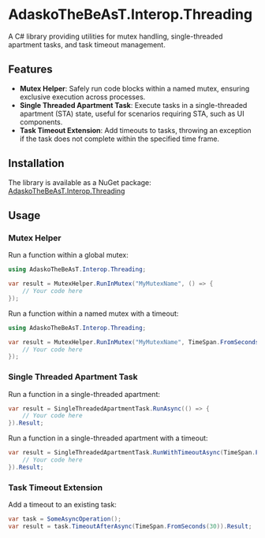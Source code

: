 # AdaskoTheBeAsT.Interop.Threading

A C# library providing utilities for mutex handling, single-threaded apartment tasks, and task timeout management.

## Features

- **Mutex Helper**: Safely run code blocks within a named mutex, ensuring exclusive execution across processes.
- **Single Threaded Apartment Task**: Execute tasks in a single-threaded apartment (STA) state, useful for scenarios requiring STA, such as UI components.
- **Task Timeout Extension**: Add timeouts to tasks, throwing an exception if the task does not complete within the specified time frame.

## Installation

The library is available as a NuGet package: [AdaskoTheBeAsT.Interop.Threading](https://www.nuget.org/packages/AdaskoTheBeAsT.Interop.Threading/)

## Usage

### Mutex Helper

Run a function within a global mutex:

```csharp
using AdaskoTheBeAsT.Interop.Threading;

var result = MutexHelper.RunInMutex("MyMutexName", () => {
    // Your code here
});
```

Run a function within a named mutex with a timeout:

```csharp
using AdaskoTheBeAsT.Interop.Threading;

var result = MutexHelper.RunInMutex("MyMutexName", TimeSpan.FromSeconds(30), () => {
    // Your code here
});
```

### Single Threaded Apartment Task

Run a function in a single-threaded apartment:

```csharp
var result = SingleThreadedApartmentTask.RunAsync(() => {
    // Your code here
}).Result;
```

Run a function in a single-threaded apartment with a timeout:

```csharp
var result = SingleThreadedApartmentTask.RunWithTimeoutAsync(TimeSpan.FromSeconds(30), () => {
    // Your code here
}).Result;
```

### Task Timeout Extension

Add a timeout to an existing task:

```csharp
var task = SomeAsyncOperation();
var result = task.TimeoutAfterAsync(TimeSpan.FromSeconds(30)).Result;
```